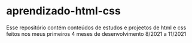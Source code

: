# aprendizado-html-css
Esse repositório contém conteúdos de estudos e projeetos de html e css feitos nos meus primeiros 4 meses de desenvolvimento 
8/2021 a 11/2021
